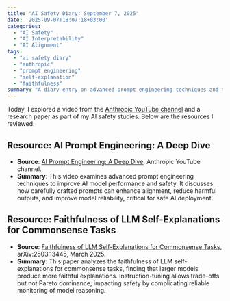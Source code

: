 ```yaml
---
title: "AI Safety Diary: September 7, 2025"
date: '2025-09-07T18:07:18+03:00'
categories:
  - "AI Safety"
  - "AI Interpretability"
  - "AI Alignment"
tags:
  - "ai safety diary"
  - "anthropic"
  - "prompt engineering"
  - "self-explanation"
  - "faithfulness"
summary: "A diary entry on advanced prompt engineering techniques and the faithfulness of LLM self-explanations for commonsense tasks."
---
```


Today, I explored a video from the [Anthropic YouTube channel](https://www.youtube.com/@anthropic-ai) and a research paper as part of my AI safety studies. Below are the resources I reviewed.

## Resource: AI Prompt Engineering: A Deep Dive
- **Source**: [AI Prompt Engineering: A Deep Dive](https://youtu.be/T9aRN5JkmL8), Anthropic YouTube channel.
- **Summary**: This video examines advanced prompt engineering techniques to improve AI model performance and safety. It discusses how carefully crafted prompts can enhance alignment, reduce harmful outputs, and improve model reliability, critical for safe AI deployment.

## Resource: Faithfulness of LLM Self-Explanations for Commonsense Tasks
- **Source**: [Faithfulness of LLM Self-Explanations for Commonsense Tasks](https://arxiv.org/pdf/2503.13445), arXiv:2503.13445, March 2025.
- **Summary**: This paper analyzes the faithfulness of LLM self-explanations for commonsense tasks, finding that larger models produce more faithful explanations. Instruction-tuning allows trade-offs but not Pareto dominance, impacting safety by complicating reliable monitoring of model reasoning.